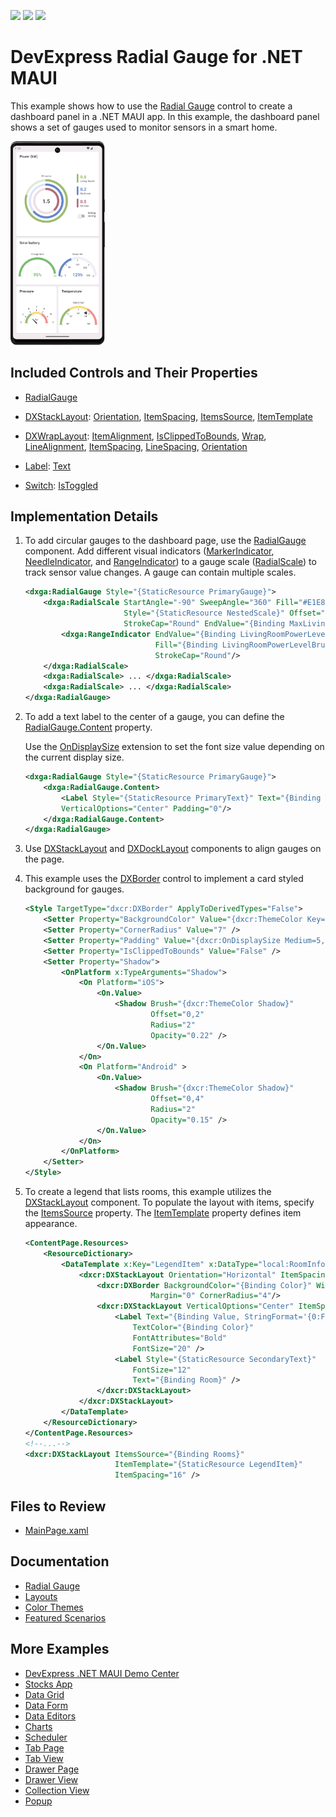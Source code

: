<!-- default badges list -->
![](https://img.shields.io/endpoint?url=https://codecentral.devexpress.com/api/v1/VersionRange/724076342/23.2.3%2B)
[![](https://img.shields.io/badge/Open_in_DevExpress_Support_Center-FF7200?style=flat-square&logo=DevExpress&logoColor=white)](https://supportcenter.devexpress.com/ticket/details/T1202995)
[![](https://img.shields.io/badge/📖_How_to_use_DevExpress_Examples-e9f6fc?style=flat-square)](https://docs.devexpress.com/GeneralInformation/403183)
<!-- default badges end -->

# DevExpress Radial Gauge for .NET MAUI

This example shows how to use the [Radial Gauge](https://docs.devexpress.com/MAUI/404674/radial-gauge) control to create a dashboard panel in a .NET MAUI app. In this example, the dashboard panel shows a set of gauges used to monitor sensors in a smart home.

<img width="30%" alt="DevExpress Gauges for .NET MAUI - Smart home dashboard" src="Images/resulting-dashboard.png">

## Included Controls and Their Properties

* [RadialGauge](https://docs.devexpress.com/MAUI/DevExpress.Maui.Gauges.RadialGauge?p=netframework)

* [DXStackLayout](https://docs.devexpress.com/MAUI/DevExpress.Maui.Core.DXStackLayout): [Orientation](https://docs.devexpress.com/MAUI/DevExpress.Maui.Core.DXStackLayout.Orientation), [ItemSpacing](https://docs.devexpress.com/MAUI/DevExpress.Maui.Core.DXStackLayout.ItemSpacing), [ItemsSource](https://docs.devexpress.com/MAUI/DevExpress.Maui.Core.DXLayoutBase.ItemsSource), [ItemTemplate](https://docs.devexpress.com/MAUI/DevExpress.Maui.Core.DXLayoutBase.ItemTemplate)

* [DXWrapLayout](https://docs.devexpress.com/MAUI/DevExpress.Maui.Core.DXWrapLayout): [ItemAlignment](https://docs.devexpress.com/MAUI/DevExpress.Maui.Core.DXWrapLayout.ItemAlignment), [IsClippedToBounds](https://docs.devexpress.com/MAUI/DevExpress.Maui.Core.DXViewBase.IsClippedToBounds), [Wrap](https://docs.devexpress.com/MAUI/DevExpress.Maui.Core.DXWrapLayout.Wrap), [LineAlignment](https://docs.devexpress.com/MAUI/DevExpress.Maui.Core.DXWrapLayout.LineAlignment), [ItemSpacing](https://docs.devexpress.com/MAUI/DevExpress.Maui.Core.DXWrapLayout.ItemSpacing), [LineSpacing](https://docs.devexpress.com/MAUI/DevExpress.Maui.Core.DXWrapLayout.LineSpacing), [Orientation](https://docs.devexpress.com/MAUI/DevExpress.Maui.Core.DXWrapLayout.Orientation)

* [Label](https://learn.microsoft.com/en-us/dotnet/maui/user-interface/controls/label?view=net-maui-8.0): [Text](https://learn.microsoft.com/en-us/dotnet/api/microsoft.maui.controls.label.text?view=net-maui-8.0)

* [Switch](https://learn.microsoft.com/en-us/dotnet/maui/user-interface/controls/switch?view=net-maui-8.0): [IsToggled](https://learn.microsoft.com/en-us/dotnet/api/microsoft.maui.controls.switch.istoggled?view=net-maui-8.0)


## Implementation Details

1. To add circular gauges to the dashboard page, use the [RadialGauge](https://docs.devexpress.com/MAUI/DevExpress.Maui.Gauges.RadialGauge) component. Add different visual indicators ([MarkerIndicator](https://docs.devexpress.com/MAUI/DevExpress.Maui.Gauges.MarkerIndicator), [NeedleIndicator](https://docs.devexpress.com/MAUI/DevExpress.Maui.Gauges.NeedleIndicator), and [RangeIndicator](https://docs.devexpress.com/MAUI/DevExpress.Maui.Gauges.RangeIndicator)) to a gauge scale ([RadialScale](https://docs.devexpress.com/MAUI/DevExpress.Maui.Gauges.RadialScale)) to track sensor value changes. A gauge can contain multiple scales.

    ```xml
    <dxga:RadialGauge Style="{StaticResource PrimaryGauge}">
        <dxga:RadialScale StartAngle="-90" SweepAngle="360" Fill="#E1E8D8" 
                          Style="{StaticResource NestedScale}" Offset="0" 
                          StrokeCap="Round" EndValue="{Binding MaxLivingRoomPowerConsumption, Mode=OneTime}">
            <dxga:RangeIndicator EndValue="{Binding LivingRoomPowerLevel}" 
                                 Fill="{Binding LivingRoomPowerLevelBrush}" 
                                 StrokeCap="Round"/>
        </dxga:RadialScale>
        <dxga:RadialScale> ... </dxga:RadialScale>
        <dxga:RadialScale> ... </dxga:RadialScale>
    </dxga:RadialGauge>
    ```

2. To add a text label to the center of a gauge, you can define the [RadialGauge.Content](https://docs.devexpress.com/MAUI/DevExpress.Maui.Core.DXBorder.Content) property.

    Use the [OnDisplaySize](https://docs.devexpress.com/MAUI/DevExpress.Maui.Core.OnDisplaySizeExtension?p=netframework) extension to set the font size value depending on the current display size.

    ```xml
    <dxga:RadialGauge Style="{StaticResource PrimaryGauge}">
        <dxga:RadialGauge.Content>
            <Label Style="{StaticResource PrimaryText}" Text="{Binding TotalPowerLevel, StringFormat='{0:F1}'}" FontSize="{dxcr:OnDisplaySize ExtraSmall=14, Small=24}" HorizontalTextAlignment="Center" HorizontalOptions="Center" 
            VerticalOptions="Center" Padding="0"/>
        </dxga:RadialGauge.Content>
    </dxga:RadialGauge>
    ```

4. Use [DXStackLayout](https://docs.devexpress.com/MAUI/404688/layouts/stack-layout) and [DXDockLayout](https://docs.devexpress.com/MAUI/404689/layouts/dock-layout) components to align gauges on the page.

5. This example uses the [DXBorder](https://docs.devexpress.com/MAUI/403983/utility-controls/index#border) control to implement a card styled background for gauges.

    ```xml
    <Style TargetType="dxcr:DXBorder" ApplyToDerivedTypes="False">
        <Setter Property="BackgroundColor" Value="{dxcr:ThemeColor Key=SurfaceContainerLowest}" />
        <Setter Property="CornerRadius" Value="7" />
        <Setter Property="Padding" Value="{dxcr:OnDisplaySize Medium=5, Large=10}" />
        <Setter Property="IsClippedToBounds" Value="False" />
        <Setter Property="Shadow">
            <OnPlatform x:TypeArguments="Shadow">
                <On Platform="iOS">
                    <On.Value>
                        <Shadow Brush="{dxcr:ThemeColor Shadow}"
                                Offset="0,2"
                                Radius="2"
                                Opacity="0.22" />
                    </On.Value>
                </On>
                <On Platform="Android" >
                    <On.Value>
                        <Shadow Brush="{dxcr:ThemeColor Shadow}"
                                Offset="0,4"
                                Radius="2"
                                Opacity="0.15" />
                    </On.Value>
                </On>
            </OnPlatform>
        </Setter>
    </Style>
    ```

6. To create a legend that lists rooms, this example utilizes the [DXStackLayout](https://docs.devexpress.com/MAUI/DevExpress.Maui.Core.DXStackLayout) component. To populate the layout with items, specify the [ItemsSource](https://docs.devexpress.com/MAUI/DevExpress.Maui.Core.DXLayoutBase.ItemsSource) property. The [ItemTemplate](https://docs.devexpress.com/MAUI/DevExpress.Maui.Core.DXLayoutBase.ItemTemplate) property defines item appearance.

    ```xml
    <ContentPage.Resources>
        <ResourceDictionary>
            <DataTemplate x:Key="LegendItem" x:DataType="local:RoomInfo">
                <dxcr:DXStackLayout Orientation="Horizontal" ItemSpacing="8">
                    <dxcr:DXBorder BackgroundColor="{Binding Color}" WidthRequest="8"
                                Margin="0" CornerRadius="4"/>
                    <dxcr:DXStackLayout VerticalOptions="Center" ItemSpacing="-2">
                        <Label Text="{Binding Value, StringFormat='{0:F1}'}" 
                            TextColor="{Binding Color}" 
                            FontAttributes="Bold" 
                            FontSize="20" />
                        <Label Style="{StaticResource SecondaryText}" 
                            FontSize="12" 
                            Text="{Binding Room}" />
                    </dxcr:DXStackLayout>
                </dxcr:DXStackLayout>
            </DataTemplate>
        </ResourceDictionary>
    </ContentPage.Resources>
    <!--...-->
    <dxcr:DXStackLayout ItemsSource="{Binding Rooms}"
                        ItemTemplate="{StaticResource LegendItem}"
                        ItemSpacing="16" />
    ```

## Files to Review

- [MainPage.xaml](./CS/MainPage.xaml)

## Documentation

- [Radial Gauge](https://docs.devexpress.com/MAUI/404674/radial-gauge)
- [Layouts](https://docs.devexpress.com/MAUI/404602/layouts/layouts)
- [Color Themes](https://docs.devexpress.com/MAUI/404636/common-concepts/themes)
- [Featured Scenarios](https://docs.devexpress.com/MAUI/404291/scenarios)

## More Examples

* [DevExpress .NET MAUI Demo Center](https://github.com/DevExpress-Examples/maui-demo-app)
* [Stocks App](https://github.com/DevExpress-Examples/maui-stocks-mini)
* [Data Grid](https://github.com/DevExpress-Examples/maui-data-grid-get-started)
* [Data Form](https://github.com/DevExpress-Examples/maui-data-form-get-started)
* [Data Editors](https://github.com/DevExpress-Examples/maui-editors-get-started)
* [Charts](https://github.com/DevExpress-Examples/maui-charts)
* [Scheduler](https://github.com/DevExpress-Examples/maui-scheduler-get-started)
* [Tab Page](https://github.com/DevExpress-Examples/maui-tab-page-get-started)
* [Tab View](https://github.com/DevExpress-Examples/maui-tab-view-get-started)
* [Drawer Page](https://github.com/DevExpress-Examples/maui-drawer-page-get-started)
* [Drawer View](https://github.com/DevExpress-Examples/maui-drawer-view-get-started)
* [Collection View](https://github.com/DevExpress-Examples/maui-collection-view-get-started)
* [Popup](https://github.com/DevExpress-Examples/maui-popup-get-started)
